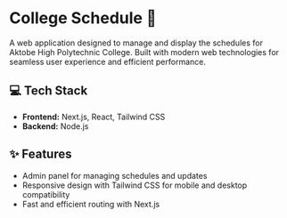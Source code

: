 # College Schedule 📅  
A web application designed to manage and display the schedules for Aktobe High Polytechnic College. Built with modern web technologies for seamless user experience and efficient performance.

## 💻 Tech Stack  
- **Frontend:** Next.js, React, Tailwind CSS  
- **Backend:** Node.js  

## ✨ Features  
- Admin panel for managing schedules and updates  
- Responsive design with Tailwind CSS for mobile and desktop compatibility  
- Fast and efficient routing with Next.js
